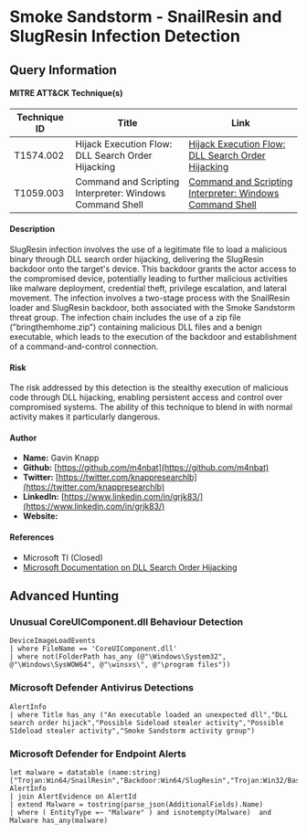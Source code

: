# Smoke Sandstorm - SnailResin and SlugResin Infection Detection

## Query Information

#### MITRE ATT&CK Technique(s)

| Technique ID | Title                       | Link                                      |
|--------------|-----------------------------|-------------------------------------------|
| T1574.002    | Hijack Execution Flow: DLL Search Order Hijacking | [Hijack Execution Flow: DLL Search Order Hijacking](https://attack.mitre.org/techniques/T1574/002/) |
| T1059.003    | Command and Scripting Interpreter: Windows Command Shell | [Command and Scripting Interpreter: Windows Command Shell](https://attack.mitre.org/techniques/T1059/003/) |

#### Description
SlugResin infection involves the use of a legitimate file to load a malicious binary through DLL search order hijacking, delivering the SlugResin backdoor onto the target's device. This backdoor grants the actor access to the compromised device, potentially leading to further malicious activities like malware deployment, credential theft, privilege escalation, and lateral movement. The infection involves a two-stage process with the SnailResin loader and SlugResin backdoor, both associated with the Smoke Sandstorm threat group. The infection chain includes the use of a zip file ("bringthemhome.zip") containing malicious DLL files and a benign executable, which leads to the execution of the backdoor and establishment of a command-and-control connection.

#### Risk
The risk addressed by this detection is the stealthy execution of malicious code through DLL hijacking, enabling persistent access and control over compromised systems. The ability of this technique to blend in with normal activity makes it particularly dangerous.

#### Author 
- **Name:** Gavin Knapp
- **Github:** [https://github.com/m4nbat](https://github.com/m4nbat)
- **Twitter:** [https://twitter.com/knappresearchlb](https://twitter.com/knappresearchlb)
- **LinkedIn:** [https://www.linkedin.com/in/grjk83/](https://www.linkedin.com/in/grjk83/)
- **Website:**

#### References
- Microsoft TI (Closed)
- [Microsoft Documentation on DLL Search Order Hijacking](https://docs.microsoft.com/en-us/security/engineering/dll-search-order-hijacking)

## Advanced Hunting

### Unusual CoreUIComponent.dll Behaviour Detection

```KQL
DeviceImageLoadEvents
| where FileName == 'CoreUIComponent.dll'
| where not(FolderPath has_any (@"\Windows\System32", @"\Windows\SysWOW64", @"\winsxs\", @"\program files"))
```

### Microsoft Defender Antivirus Detections

```KQL
AlertInfo 
| where Title has_any ("An executable loaded an unexpected dll","DLL search order hijack","Possible Sideload stealer activity","Possible S1deload stealer activity","Smoke Sandstorm activity group")
```
### Microsoft Defender for Endpoint Alerts

```KQL
let malware = datatable (name:string)["Trojan:Win64/SnailResin","Backdoor:Win64/SlugResin","Trojan:Win32/BassBreaker"];
AlertInfo 
| join AlertEvidence on AlertId
| extend Malware = tostring(parse_json(AdditionalFields).Name)
| where ( EntityType =~ "Malware" ) and isnotempty(Malware)  and Malware has_any(malware)
```








